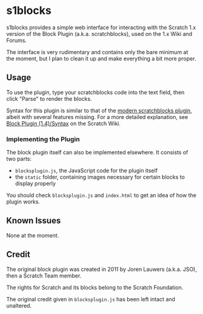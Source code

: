 # s1blocks
s1blocks provides a simple web interface for interacting with the Scratch 1.x version of the Block Plugin (a.k.a. scratchblocks), used on the 1.x Wiki and Forums.

The interface is very rudimentary and contains only the bare minimum at the moment, but I plan to clean it up and make everything a bit more proper.

## Usage
To use the plugin, type your scratchblocks code into the text field, then click "Parse" to render the blocks.

Syntax for this plugin is similar to that of the [modern scratchblocks plugin](https://github.com/scratchblocks/scratchblocks), albeit with several features missing. For a more detailed explanation, see [Block Plugin (1.4)/Syntax](https://en.scratch-wiki.info/wiki/Block_Plugin_(1.4)/Syntax) on the Scratch Wiki.

### Implementing the Plugin

The block plugin itself can also be implemented elsewhere. It consists of two parts:

* `blocksplugin.js`, the JavaScript code for the plugin itself
* the `static` folder, containing images necessary for certain blocks to display properly

You should check `blocksplugin.js` and `index.html` to get an idea of how the plugin works.

## Known Issues
None at the moment.

## Credit
The original block plugin was created in 2011 by Joren Lauwers (a.k.a. JSO), then a Scratch Team member.

The rights for Scratch and its blocks belong to the Scratch Foundation.

The original credit given in `blocksplugin.js` has been left intact and unaltered.